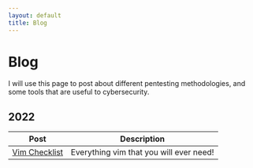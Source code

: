 ```yaml
---
layout: default
title: Blog
---
```


# Blog

I will use this page to post about different pentesting methodologies, and some tools that are useful to cybersecurity.

## 2022

| Post | Description |
|---|---|
| [Vim Checklist](_posts/2022-09-19-vim_tutorial.md) | Everything vim that you will ever need! |
